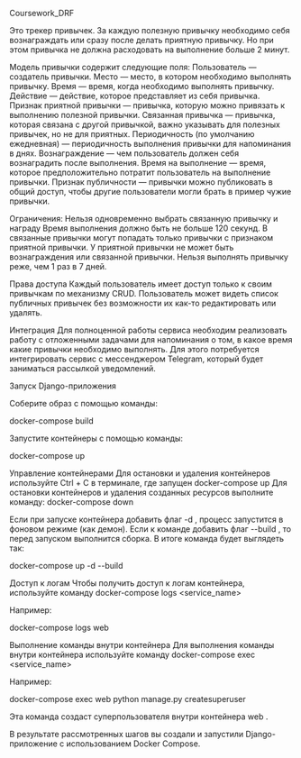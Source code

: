 Coursework_DRF

Это трекер привычек.
За каждую полезную привычку необходимо себя вознаграждать или сразу после делать приятную привычку. Но при этом привычка не должна расходовать на выполнение больше 2 минут.

Модель привычки содержит следующие поля:
Пользователь — создатель привычки.
Место — место, в котором необходимо выполнять привычку.
Время — время, когда необходимо выполнять привычку.
Действие — действие, которое представляет из себя привычка.
Признак приятной привычки — привычка, которую можно привязать к выполнению полезной привычки.
Связанная привычка — привычка, которая связана с другой привычкой, важно указывать для полезных привычек, но не для приятных.
Периодичность (по умолчанию ежедневная) — периодичность выполнения привычки для напоминания в днях.
Вознаграждение — чем пользователь должен себя вознаградить после выполнения.
Время на выполнение — время, которое предположительно потратит пользователь на выполнение привычки.
Признак публичности — привычки можно публиковать в общий доступ, чтобы другие пользователи могли брать в пример чужие привычки.

Ограничения:
Нельзя одновременно выбрать связанную привычку и награду
Время выполнения должно быть не больше 120 секунд.
В связанные привычки могут попадать только привычки с признаком приятной привычки.
У приятной привычки не может быть вознаграждения или связанной привычки.
Нельзя выполнять привычку реже, чем 1 раз в 7 дней.

Права доступа
Каждый пользователь имеет доступ только к своим привычкам по механизму CRUD.
Пользователь может видеть список публичных привычек без возможности их как-то редактировать или удалять.

Интеграция
Для полноценной работы сервиса необходим реализовать работу с отложенными задачами для напоминания о том, в какое время какие привычки необходимо выполнять.
Для этого потребуется интегрировать сервис с мессенджером Telegram, который будет заниматься рассылкой уведомлений.



Запуск Django-приложения

Соберите образ с помощью команды:

docker-compose build

Запустите контейнеры с помощью команды:

docker-compose up

Управление контейнерами
 Для остановки и удаления контейнеров используйте Ctrl + C в терминале, где запущен 
docker-compose up
 Для остановки контейнеров и удаления созданных ресурсов выполните команду:
docker-compose down

Если при запуске контейнера добавить флаг 
-d
, процесс запустится в фоновом режиме (как демон). Если к команде добавить флаг 
--build
, то перед запуском выполнится сборка. В итоге команда будет выглядеть так:

docker-compose up -d --build

Доступ к логам
Чтобы получить доступ к логам контейнера, используйте команду 
docker-compose logs <service_name>

Например:

docker-compose logs web

Выполнение команды внутри контейнера
Для выполнения команды внутри контейнера используйте команду 
docker-compose exec <service_name> <command>

Например:

docker-compose exec web python manage.py createsuperuser

Эта команда создаст суперпользователя внутри контейнера 
web
.

В результате рассмотренных шагов вы создали и запустили Django-приложение с использованием Docker Compose.
